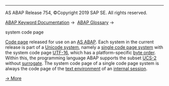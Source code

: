   

* * *

AS ABAP Release 754, ©Copyright 2019 SAP SE. All rights reserved.

[ABAP Keyword Documentation](javascript:call_link\('abenabap.htm'\)) →  [ABAP Glossary](javascript:call_link\('abenabap_glossary.htm'\)) → 

system code page

[Code page](javascript:call_link\('abencodepage_glosry.htm'\) "Glossary Entry") released for use on an [AS ABAP](javascript:call_link\('abensap_nw_abap_glosry.htm'\) "Glossary Entry"). Each system in the current release is part of a [Unicode system](javascript:call_link\('abenunicode_system_glosry.htm'\) "Glossary Entry"), namely a [single code page system](javascript:call_link\('abensingle_codepage_system_glosry.htm'\) "Glossary Entry") with the system code page [UTF-16](javascript:call_link\('abenutf16_glosry.htm'\) "Glossary Entry"), which has a platform-specific [byte order](javascript:call_link\('abenbyte_order_glosry.htm'\) "Glossary Entry"). Within this, the programming language ABAP supports the subset [UCS-2](javascript:call_link\('abenucs2_glosry.htm'\) "Glossary Entry") without [surrogate](javascript:call_link\('abensurrogates_glosry.htm'\) "Glossary Entry"). The system code page of a single code page system is always the code page of the [text environment](javascript:call_link\('abentext_environment_glosry.htm'\) "Glossary Entry") of an [internal session](javascript:call_link\('abeninternal_session_glosry.htm'\) "Glossary Entry").

[→ More](javascript:call_link\('abencharacter_sets.htm'\))